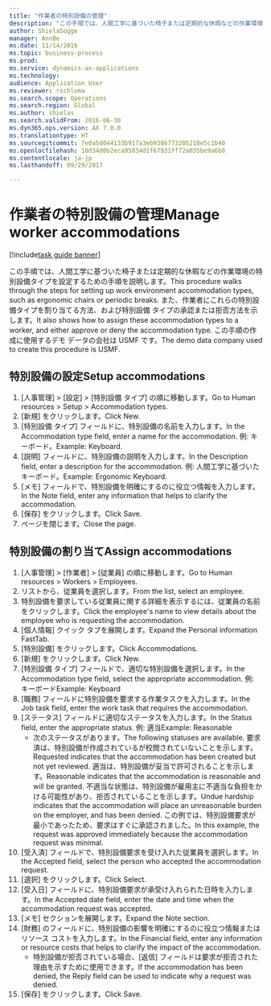 ```yaml
--- 
title: "作業者の特別設備の管理"
description: "この手順では、人間工学に基づいた椅子または定期的な休暇などの作業環境の特別設備タイプを設定するための手順を説明します。"
author: ShielaSogge
manager: AnnBe
ms.date: 11/14/2016
ms.topic: business-process
ms.prod: 
ms.service: dynamics-ax-applications
ms.technology: 
audience: Application User
ms.reviewer: rschloma
ms.search.scope: Operations
ms.search.region: Global
ms.author: shielas
ms.search.validFrom: 2016-06-30
ms.dyn365.ops.version: AX 7.0.0
ms.translationtype: HT
ms.sourcegitcommit: 7e0a5d044133b917a3eb9386773205218e5c1b40
ms.openlocfilehash: 10d34d0b2eca95034d1f67931ff72a035be9a6b8
ms.contentlocale: ja-jp
ms.lasthandoff: 09/29/2017

---
```

# <a name="manage-worker-accommodations"></a><span data-ttu-id="e252e-103">作業者の特別設備の管理</span><span class="sxs-lookup"><span data-stu-id="e252e-103">Manage worker accommodations</span></span>

[!include[task guide banner](../../../includes/task-guide-banner.md)]

<span data-ttu-id="e252e-104">この手順では、人間工学に基づいた椅子または定期的な休暇などの作業環境の特別設備タイプを設定するための手順を説明します。</span><span class="sxs-lookup"><span data-stu-id="e252e-104">This procedure walks through the steps for setting up work environment accommodation types, such as ergonomic chairs or periodic breaks.</span></span> <span data-ttu-id="e252e-105">また、作業者にこれらの特別設備タイプを割り当てる方法、および特別設備 タイプの承認または拒否方法を示します。</span><span class="sxs-lookup"><span data-stu-id="e252e-105">It also shows how to assign these accommodation types to a worker, and either approve or deny the accommodation type.</span></span> <span data-ttu-id="e252e-106">この手順の作成に使用するデモ データの会社は USMF です。</span><span class="sxs-lookup"><span data-stu-id="e252e-106">The demo data company used to create this procedure is USMF.</span></span>


## <a name="setup-accommodations"></a><span data-ttu-id="e252e-107">特別設備の設定</span><span class="sxs-lookup"><span data-stu-id="e252e-107">Setup accommodations</span></span>
1. <span data-ttu-id="e252e-108">[人事管理] > [設定] > [特別設備 タイプ] の順に移動します。</span><span class="sxs-lookup"><span data-stu-id="e252e-108">Go to Human resources > Setup > Accommodation types.</span></span>
2. <span data-ttu-id="e252e-109">[新規] をクリックします。</span><span class="sxs-lookup"><span data-stu-id="e252e-109">Click New.</span></span>
3. <span data-ttu-id="e252e-110">[特別設備 タイプ] フィールドに、特別設備の名前を入力します。</span><span class="sxs-lookup"><span data-stu-id="e252e-110">In the Accommodation type field, enter a name for the accommodation.</span></span> <span data-ttu-id="e252e-111">例: キーボード。</span><span class="sxs-lookup"><span data-stu-id="e252e-111">Example: Keyboard.</span></span>
4. <span data-ttu-id="e252e-112">[説明] フィールドに、特別設備の説明を入力します。</span><span class="sxs-lookup"><span data-stu-id="e252e-112">In the Description field, enter a description for the accommodation.</span></span> <span data-ttu-id="e252e-113">例: 人間工学に基づいたキーボード。</span><span class="sxs-lookup"><span data-stu-id="e252e-113">Example: Ergonomic Keyboard.</span></span>
5. <span data-ttu-id="e252e-114">[メモ] フィールドで、特別設備を明確にするのに役立つ情報を入力します。</span><span class="sxs-lookup"><span data-stu-id="e252e-114">In the Note field, enter any information that helps to clarify the accommodation.</span></span>
6. <span data-ttu-id="e252e-115">[保存] をクリックします。</span><span class="sxs-lookup"><span data-stu-id="e252e-115">Click Save.</span></span>
7. <span data-ttu-id="e252e-116">ページを閉じます。</span><span class="sxs-lookup"><span data-stu-id="e252e-116">Close the page.</span></span>

## <a name="assign-accommodations"></a><span data-ttu-id="e252e-117">特別設備の割り当て</span><span class="sxs-lookup"><span data-stu-id="e252e-117">Assign accommodations</span></span>
1. <span data-ttu-id="e252e-118">[人事管理] > [作業者] > [従業員] の順に移動します。</span><span class="sxs-lookup"><span data-stu-id="e252e-118">Go to Human resources > Workers > Employees.</span></span>
2. <span data-ttu-id="e252e-119">リストから、従業員を選択します。</span><span class="sxs-lookup"><span data-stu-id="e252e-119">From the list, select an employee.</span></span>
3. <span data-ttu-id="e252e-120">特別設備を要求している従業員に関する詳細を表示するには、従業員の名前をクリックします。</span><span class="sxs-lookup"><span data-stu-id="e252e-120">Click the employee's name to view details about the employee who is requesting the accommodation.</span></span>
4. <span data-ttu-id="e252e-121">[個人情報] クイック タブを展開します。</span><span class="sxs-lookup"><span data-stu-id="e252e-121">Expand the Personal information FastTab.</span></span>
5. <span data-ttu-id="e252e-122">[特別設備] をクリックします。</span><span class="sxs-lookup"><span data-stu-id="e252e-122">Click Accommodations.</span></span>
6. <span data-ttu-id="e252e-123">[新規] をクリックします。</span><span class="sxs-lookup"><span data-stu-id="e252e-123">Click New.</span></span>
7. <span data-ttu-id="e252e-124">[特別設備 タイプ] フィールドで、適切な特別設備を選択します。</span><span class="sxs-lookup"><span data-stu-id="e252e-124">In the Accommodation type field, select the appropriate accommodation.</span></span> <span data-ttu-id="e252e-125">例: キーボード</span><span class="sxs-lookup"><span data-stu-id="e252e-125">Example: Keyboard</span></span>
8. <span data-ttu-id="e252e-126">[職務] フィールドに特別設備を要求する作業タスクを入力します。</span><span class="sxs-lookup"><span data-stu-id="e252e-126">In the Job task field, enter the work task that requires the accommodation.</span></span>
9. <span data-ttu-id="e252e-127">[ステータス] フィールドに適切なステータスを入力します。</span><span class="sxs-lookup"><span data-stu-id="e252e-127">In the Status field, enter the appropriate status.</span></span> <span data-ttu-id="e252e-128">例: 適当</span><span class="sxs-lookup"><span data-stu-id="e252e-128">Example: Reasonable</span></span>
    * <span data-ttu-id="e252e-129">次のステータスがあります。</span><span class="sxs-lookup"><span data-stu-id="e252e-129">The following statuses are available.</span></span> <span data-ttu-id="e252e-130">要求済は、特別設備が作成されているが校閲されていないことを示します。</span><span class="sxs-lookup"><span data-stu-id="e252e-130">Requested indicates that the accommodation has been created but not yet reviewed.</span></span> <span data-ttu-id="e252e-131">適当は、特別設備が妥当で許可されることを示します。</span><span class="sxs-lookup"><span data-stu-id="e252e-131">Reasonable indicates that the accommodation is reasonable and will be granted.</span></span> <span data-ttu-id="e252e-132">不適当な状態は、特別設備が雇用主に不適当な負担をかける可能性があり、拒否されていることを示します。</span><span class="sxs-lookup"><span data-stu-id="e252e-132">Undue hardship indicates that the accommodation will place an unreasonable burden on the employer, and has been denied.</span></span> <span data-ttu-id="e252e-133">この例では、特別設備要求が最小であったため、要求はすぐに承認されました。</span><span class="sxs-lookup"><span data-stu-id="e252e-133">In this example, the request was approved immediately because the accommodation request was minimal.</span></span>  
10. <span data-ttu-id="e252e-134">[受入済] フィールドで、特別設備要求を受け入れた従業員を選択します。</span><span class="sxs-lookup"><span data-stu-id="e252e-134">In the Accepted field, select the person who accepted the accommodation request.</span></span>
11. <span data-ttu-id="e252e-135">[選択] をクリックします。</span><span class="sxs-lookup"><span data-stu-id="e252e-135">Click Select.</span></span>
12. <span data-ttu-id="e252e-136">[受入日] フィールドに、特別設備要求が承受け入れられた日時を入力します。</span><span class="sxs-lookup"><span data-stu-id="e252e-136">In the Accepted date field, enter the date and time when the accommodation request was accepted.</span></span>
13. <span data-ttu-id="e252e-137">[メモ] セクションを展開します。</span><span class="sxs-lookup"><span data-stu-id="e252e-137">Expand the Note section.</span></span>
14. <span data-ttu-id="e252e-138">[財務] のフィールドに、特別設備の影響を明確にするのに役立つ情報またはリソース コストを入力します。</span><span class="sxs-lookup"><span data-stu-id="e252e-138">In the Financial field, enter any information or resource costs that helps to clarify the impact of the accommodation.</span></span>
    * <span data-ttu-id="e252e-139">特別設備が拒否されている場合、[返信] フィールドは要求が拒否された理由を示すために使用できます。</span><span class="sxs-lookup"><span data-stu-id="e252e-139">If the accommodation has been denied, the Reply field can be used to indicate why a request was denied.</span></span>  
15. <span data-ttu-id="e252e-140">[保存] をクリックします。</span><span class="sxs-lookup"><span data-stu-id="e252e-140">Click Save.</span></span>


